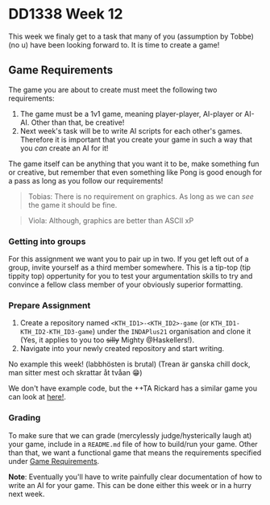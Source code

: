 # DD1338 Week 12

This week we finaly get to a task that many of you (assumption by Tobbe) (no u) have been looking forward to. It is time to create a game!

## Game Requirements

The game you are about to create must meet the following two requirements:

1) The game must be a 1v1 game, meaning player-player, AI-player or AI-AI. Other than that, be creative!
2) Next week's task will be to write AI scripts for each other's games. Therefore it is important that you create your game in such a way that you _can_ create an AI for it!

The game itself can be anything that you want it to be, make something fun or creative, but remember that even something like Pong is good enough for a pass as long as you follow our requirements!

> Tobias: There is no requirement on graphics. As long as we can _see_ the game it should be fine.

> Viola: Although, graphics are better than ASCII xP

### Getting into groups

For this assignment we want you to pair up in two. If you get left out of a group, invite yourself as a third member somewhere. This is a tip-top (tip tippity top) oppertunity for you to test your argumentation skills to try and convince a fellow class member of your obviously superior formatting. 

### Prepare Assignment

1) Create a repository named `<KTH_ID1>-<KTH_ID2>-game` (or `KTH_ID1-KTH_ID2-KTH_ID3-game`) under the `INDAPlus21` organisation and clone it (Yes, it applies to you too ~~silly~~ Mighty @Haskellers!).
2) Navigate into your newly created repository and start writing.

No example this week! (labbhösten is brutal) (Trean är ganska chill dock, man sitter mest och skrattar åt tvåan :grin:)

We don't have example code, but the ++TA Rickard has a similar game you can look at [here!](https://rick.ee/sidor/vertiball/).

### Grading

To make sure that we can grade (mercylessly judge/hysterically laugh at) your game, include in a `README.md` file of how to build/run your game. Other than that, we want a functional game that means the requirements specified under [Game Requirements](Game-Requirements).

**Note**: Eventually you'll have to write painfully clear documentation of how to write an AI for your game. This can be done either this week or in a hurry next week.
